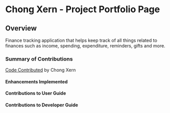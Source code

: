 # Chong Xern - Project Portfolio Page

## Overview
Finance tracking application that helps keep track of all things related to finances such as income, spending, expenditure, reminders, gifts and more. 

### Summary of Contributions
[Code Contributed](https://nus-cs2113-ay2324s2.github.io/tp-dashboard/?search=&sort=groupTitle&sortWithin=title&timeframe=commit&mergegroup=&groupSelect=groupByRepos&breakdown=true&checkedFileTypes=docs~functional-code~test-code~other&since=2024-02-23&tabOpen=true&tabType=authorship&tabAuthor=ChongXern&tabRepo=AY2324S2-CS2113-F14-4%2Ftp%5Bmaster%5D&authorshipIsMergeGroup=false&authorshipFileTypes=docs~functional-code~test-code~other&authorshipIsBinaryFileTypeChecked=false&authorshipIsIgnoredFilesChecked=false/) by Chong Xern
#### Enhancements Implemented

#### Contributions to User Guide

#### Contributions to Developer Guide
